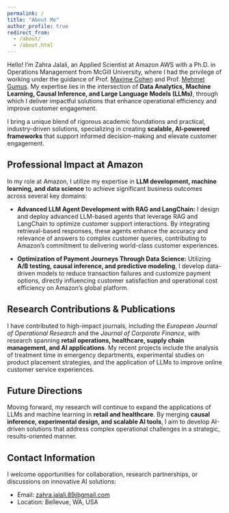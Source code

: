 ```yaml
---
permalink: /
title: "About Me"
author_profile: true
redirect_from: 
  - /about/
  - /about.html
---
```


Hello! I’m Zahra Jalali, an Applied Scientist at Amazon AWS with a Ph.D. in Operations Management from McGill University, where I had the privilege of working under the guidance of Prof. [Maxime Cohen](https://maxccohen.github.io/) and Prof. [Mehmet Gumus](https://www.mcgill.ca/desautels/mehmet-gumus). My expertise lies in the intersection of **Data Analytics, Machine Learning, Causal Inference, and Large Language Models (LLMs)**, through which I deliver impactful solutions that enhance operational efficiency and improve customer engagement.

I bring a unique blend of rigorous academic foundations and practical, industry-driven solutions, specializing in creating **scalable, AI-powered frameworks** that support informed decision-making and elevate customer engagement.
## Professional Impact at Amazon

In my role at Amazon, I utilize my expertise in **LLM development, machine learning, and data science** to achieve significant business outcomes across several key domains:

- **Advanced LLM Agent Development with RAG and LangChain:** I design and deploy advanced LLM-based agents that leverage RAG and LangChain to optimize customer support interactions. By integrating retrieval-based responses, these agents enhance the accuracy and relevance of answers to complex customer queries, contributing to Amazon’s commitment to delivering world-class customer experiences.

- **Optimization of Payment Journeys Through Data Science:** Utilizing **A/B testing, causal inference, and predictive modeling**, I develop data-driven models to reduce transaction failures and customize payment options, directly influencing customer satisfaction and operational cost efficiency on Amazon’s global platform.

## Research Contributions & Publications

I have contributed to high-impact journals, including the *European Journal of Operational Research* and the *Journal of Corporate Finance*, with research spanning **retail operations, healthcare, supply chain management, and AI applications**. My recent projects include the analysis of treatment time in emergency departments, experimental studies on product placement strategies, and the application of LLMs to improve online customer service experiences.

## Future Directions

Moving forward, my research will continue to expand the applications of LLMs and machine learning in **retail and healthcare**. By merging **causal inference, experimental design, and scalable AI tools**, I aim to develop AI-driven solutions that address complex operational challenges in a strategic, results-oriented manner.

## Contact Information

I welcome opportunities for collaboration, research partnerships, or discussions on innovative AI solutions:

- Email: [zahra.jalali.89@gmail.com](mailto:zahra.jalali.89@gmail.com)
- Location: Bellevue, WA, USA
